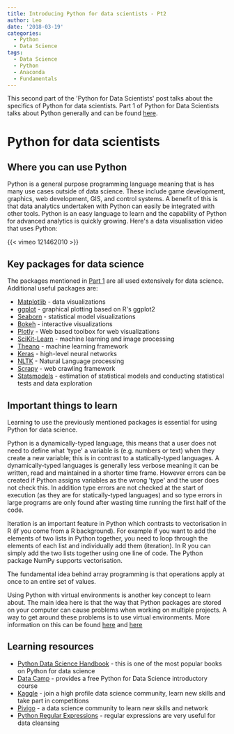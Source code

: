 ```yaml
---
title: Introducing Python for data scientists - Pt2
author: Leo
date: '2018-03-19'
categories:
  - Python
  - Data Science
tags:
  - Data Science
  - Python
  - Anaconda
  - Fundamentals 
---
```



This second part of the 'Python for Data Scientists' post talks about
the specifics of Python for data scientists. Part 1 of Python for Data
Scientists talks about Python generally and can be found
[here](https://itsalocke.com/blog/introducing-python-for-data-scientists---pt1/).

Python for data scientists
==========================

Where you can use Python
------------------------

Python is a general purpose programming language meaning that is has
many use cases outside of data science. These include game development, graphics,
web development, GIS, and control systems. A benefit of
this is that data analytics undertaken with Python can easily be
integrated with other tools. Python is an easy language to learn and the
capability of Python for advanced analytics is quickly growing. Here's a
data visualisation video that uses Python:

{{< vimeo 121462010 >}}

Key packages for data science
-----------------------------

The packages mentioned in [Part 1](https://itsalocke.com/blog/introducing-python-for-data-scientists---pt1/) are all used
extensively for data science. Additional useful packages are:

-   [Matplotlib](https://matplotlib.org/) - data visualizations
-   [ggplot](http://ggplot.yhathq.com/) - graphical plotting based on
    R's ggplot2
-   [Seaborn](https://seaborn.pydata.org/) - statistical model
    visualizations
-   [Bokeh](https://bokeh.pydata.org/en/latest/) - interactive
    visualizations
-   [Plotly](https://plot.ly/python/) - Web based toolbox for web
    visualizations
-   [SciKit-Learn](http://scikit-learn.org) - machine learning and image
    processing
-   [Theano](http://deeplearning.net/software/theano/) - machine
    learning framework
-   [Keras](https://keras.io/) - high-level neural networks
-   [NLTK](https://www.nltk.org/) - Natural Language processing
-   [Scrapy](https://scrapy.org/) - web crawling framework
-   [Statsmodels](https://www.statsmodels.org/stable/index.html) -
    estimation of statistical models and conducting statistical tests
    and data exploration

Important things to learn
-------------------------

Learning to use the previously mentioned packages is essential for using
Python for data science.

Python is a dynamically-typed language, this means that a user does not need to define what 'type' a variable is (e.g. numbers or text) when they create a new variable; this is in contrast to a statically-typed languages. A dynamically-typed languages is generally less verbose meaning it can be written, read and maintained in a shorter time frame. However errors can be created if Python assigns variables as the wrong 'type' and the user does not check this. In addition  type errors are not checked at the start of execution (as they are for statically-typed languages) and so type errors in large programs are only found after wasting time running the first half of the code. 

Iteration is an important feature in Python which contrasts to
vectorisation in R (if you come from a R background). For example if you want to add the elements of two lists in Python together, you need to loop through the elements of each list and individually add them (iteration). In R you can simply add the two lists together using one line of code. The Python package NumPy supports vectorisation.  

The fundamental idea behind array programming is that operations apply at once to an entire set of values. 

Using Python with virtual environments is another key concept to learn
about. The main idea here is that the way that Python packages are
stored on your computer can cause problems when working on multiple
projects. A way to get around these problems is to use virtual
environments. More information on this can be found
[here](https://docs.python.org/3/tutorial/venv.html) and
[here](https://realpython.com/blog/python/python-virtual-environments-a-primer/)

Learning resources
------------------

-   [Python Data Science
    Handbook](https://notebooks.azure.com/jakevdp/libraries/PythonDataScienceHandbook) -
    this is one of the most popular books on Python for data science  
-   [Data
    Camp](https://www.datacamp.com/courses/intro-to-python-for-data-science) -
    provides a free Python for Data Science introductory course
-   [Kaggle](https://www.kaggle.com/) - join a high profile data science
    community, learn new skills and take part in competitions
-   [Pivigo](https://www.pivigo.com/data_scientists.html) - a data
    science community to learn new skills and network
-   [Python Regular
    Expressions](https://developers.google.com/edu/python/regular-expressions) -
    regular expressions are very useful for data cleansing
